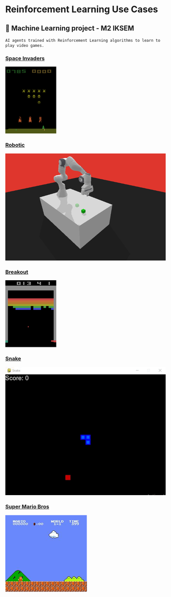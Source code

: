 # Reinforcement Learning Use Cases

## 🧠 Machine Learning project - M2 IKSEM

    AI agents trained with Reinforcement Learning algorithms to learn to play video games.

### [Space Invaders](./space-invaders)

![](./images/space_invaders.gif)

### [Robotic](./robotic)

![](./images/test_panda_push.gif)

### [Breakout](./breakout)

![](./images/breakout.gif)

### [Snake](./snake)

![](./images/snake.gif)

### [Super Mario Bros](./super-mario-bros)

![](./images/super_mario_bros.gif)
